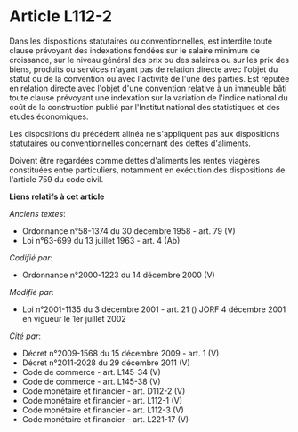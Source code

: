 # Article L112-2

Dans les dispositions statutaires ou conventionnelles, est interdite toute clause prévoyant des indexations fondées sur le
salaire minimum de croissance, sur le niveau général des prix ou des salaires ou sur les prix des biens, produits ou services
n'ayant pas de relation directe avec l'objet du statut ou de la convention ou avec l'activité de l'une des parties. Est
réputée en relation directe avec l'objet d'une convention relative à un immeuble bâti toute clause prévoyant une indexation
sur la variation de l'indice national du coût de la construction publié par l'Institut national des statistiques et des
études économiques.

Les dispositions du précédent alinéa ne s'appliquent pas aux dispositions statutaires ou conventionnelles concernant des
dettes d'aliments.

Doivent être regardées comme dettes d'aliments les rentes viagères constituées entre particuliers, notamment en exécution des
dispositions de l'article 759 du code civil.

**Liens relatifs à cet article**

_Anciens textes_:

  - Ordonnance n°58-1374 du 30 décembre 1958 - art. 79 (V)
  - Loi n°63-699 du 13 juillet 1963 - art. 4 (Ab)

_Codifié par_:

  - Ordonnance n°2000-1223 du 14 décembre 2000 (V)

_Modifié par_:

  - Loi n°2001-1135 du 3 décembre 2001 - art. 21 () JORF 4 décembre 2001 en vigueur le 1er juillet 2002

_Cité par_:

  - Décret n°2009-1568 du 15 décembre 2009 - art. 1 (V)
  - Décret n°2011-2028 du 29 décembre 2011 (V)
  - Code de commerce - art. L145-34 (V)
  - Code de commerce - art. L145-38 (V)
  - Code monétaire et financier - art. D112-2 (V)
  - Code monétaire et financier - art. L112-1 (V)
  - Code monétaire et financier - art. L112-3 (V)
  - Code monétaire et financier - art. L221-17 (V)
